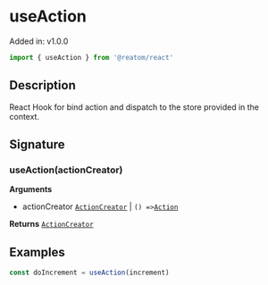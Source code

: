 # useAction

Added in: v1.0.0

```js
import { useAction } from '@reatom/react'
```

## Description

React Hook for bind action and dispatch to the store provided in the context.

## Signature

### useAction(actionCreator)

**Arguments**
- actionCreator [`ActionCreator`](../core/ActionCreator) | `() =>`[`Action`](../core/Action)

**Returns** [`ActionCreator`](./../core/ActionCreator)

## Examples

```js
const doIncrement = useAction(increment)
```
